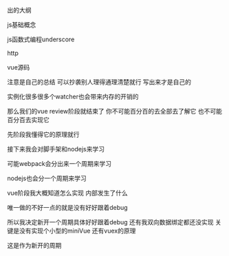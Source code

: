 出的大纲

js基础概念

js函数式编程underscore

http 


vue源码


注意是自己的总结 可以抄袭别人理得通理清楚就行 写出来才是自己的


实例化很多很多个watcher也会带来内存的开销的




那么我们的vue review阶段就结束了 你不可能百分百的去全部去了解它 也不可能百分百去实现它

先阶段我懂得它的原理就行


接下来我会对脚手架和nodejs来学习

可能webpack会分出来一个周期来学习

nodejs也会分一个周期来学习



vue阶段我大概知道怎么实现 内部发生了什么

唯一做的不好一点的就是没有好好跟着debug

所以我决定新开一个周期具体好好跟着debug
还有我双向数据绑定都还没实现
关键是没有实现个小型的miniVue
还有vuex的原理

这是作为新开的周期